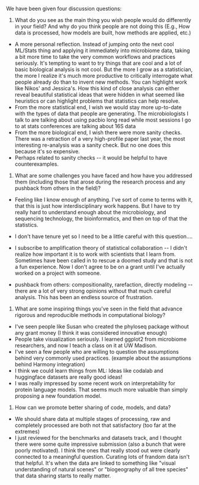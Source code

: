 
We have been given four discussion questions:

1. What do you see as the main thing you wish people would do differently in
your field? And why do you think people are not doing this (E.g., How data is
processed, how models are built, how methods are applied, etc.)

- A more personal reflection. Instead of jumping onto the next cool ML/Stats
thing and applying it immediately into microbiome data, taking a bit more time
to take the very common workflows and practices seriously. It's tempting to want
to try things that are cool and a lot of basic biological analysis is not cool.
But the more I grow as a statistician, the more I realize it's much more
productive to critically interrogate what people already do than to invent new
methods. You can highlight work like Nikos' and Jessica's. How this kind of
close analysis can either reveal beautiful statistical ideas that were hidden in
what seemed like heuristics or can highlight problems that statistics can help
resolve.
- From the more statistical end, I wish we would stay more up-to-date with the
types of data that people are generating. The microbiologists I talk to are
talking about using pacbio long read while most sessions I go to at stats
conferences are talking about 16S data
- From the more biological end, I wish there were more sanity checks. There was
a retraction of a very high-profile paper last year, the most interesting
re-analysis was a sanity check. But no one does this because it's so expensive. 
- Perhaps related to sanity checks -- it would be helpful to have
counterexamples.

1. What are some challenges you have faced and how have you addressed them
(including those that arose during the research process and any pushback from
others in the field)?

- Feeling like I know enough of anything. I've sort of come to terms with it,
that this is just how interdisciplinary work happens. But I have to try really
hard to understand enough about the microbiology, and sequencing technology, the
bioinformatics, and then on top of that the statistics.

- I don't have tenure yet so I need to be a little careful with this question....

- I subscribe to amplification theory of statistical collaboration -- I didn't
realize how important it is to work with scientists that I learn from. Sometimes
have been called in to rescue a doomed study and that is not a fun experience.
Now I don't agree to be on a grant until I've actually worked on a project with
someone.

- pushback from others: compositionality, rarefaction, directly modeling --
there are a lot of very strong opinions without that much careful analysis. This
has been an endless source of frustration.

1. What are some inspiring things you've seen in the field that advance rigorous
and reproducible methods in computational biology?

- I've seen people like Susan who created the phyloseq package without any grant
money (I think it was considered innovative enough)
- People take visualization seriously. I learned ggplot2 from microbiome
researchers, and now I teach a class on it at UW Madison.
- I've seen a few people who are willing to question the assumptions behind very
commonly used practices. (example about the assumptions behind Harmony integration)
- I think we could learn things from ML: Ideas like codalab and huggingface
datasets are really good ideas!
- I was really impressed by some recent work on interpretability for protein
language models. That seems much more valuable than simply proposing a new
foundation model.

1. How can we promote better sharing of code, models, and data?

- We should share data at multiple stages of processing, raw and completely
processed are both not that satisfactory (too far at the extremes)
- I just reviewed for the benchmarks and datasets track, and I thought there
were some quite impressive submission (also a bunch that were poorly motivated).
I think the ones that really stood out were clearly connected to a meaningful
question. Curating lots of frandom data isn't that helpful. It's when the data
are linked to something like "visual understanding of natural scenes" or
"biogeography of all tree species" that data sharing starts to really matter.